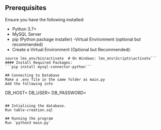 ## Prerequisites
Ensure you have the following installed:
- Python 3.7+
- MySQL Server
- pip (Python package installer)
-Virtual Environment (optional but recommended)
- Create a Virtual Environment (Optional but Recommended):

```python3 -m venv lms_env
source lms_env/bin/activate  # On Windows: lms_env\Scripts\activate```
#### Install Required Packages:
```pip install mysql-connector-python```

## Connecting to Database
Make a .env file in the same folder as main.py
Add the following info
```
DB_HOST=<Your DB HOST>
DB_USER=<Your DB Username>
DB_PASSWORD=<Your DB Password>
```

## Intialising the database.
Run table-creation.sql

## Running the program
Run `python3 main.py`
